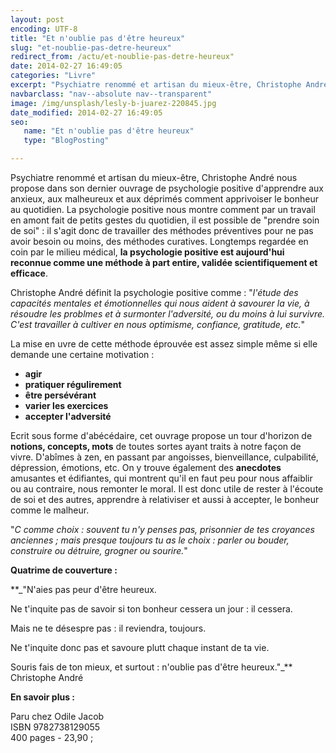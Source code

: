 ```yaml
---
layout: post
encoding: UTF-8
title: "Et n'oublie pas d'être heureux"
slug: "et-noublie-pas-detre-heureux"
redirect_from: /actu/et-noublie-pas-detre-heureux"
date: 2014-02-27 16:49:05
categories: "Livre"
excerpt: "Psychiatre renommé et artisan du mieux-être, Christophe André nous propose dans son dernier ouvrage de psychologie positive d'apprendre aux anxieux, aux malheureux et aux déprimés comment apprivoiser le bonheur au quotidien."
navbarclass: "nav--absolute nav--transparent"
image: /img/unsplash/lesly-b-juarez-220845.jpg
date_modified: 2014-02-27 16:49:05
seo:
   name: "Et n'oublie pas d'être heureux"
   type: "BlogPosting"

---
```

Psychiatre renommé et artisan du mieux-être, Christophe André nous propose dans son dernier ouvrage de psychologie positive d'apprendre aux anxieux, aux malheureux et aux déprimés comment apprivoiser le bonheur au quotidien.
La psychologie positive nous montre comment par un travail en amont fait de petits gestes du quotidien, il est possible de "prendre soin de soi" : il s'agit donc de travailler des méthodes préventives pour ne pas avoir besoin ou moins, des méthodes curatives. Longtemps regardée en coin par le milieu médical, **la psychologie positive est aujourd'hui reconnue comme une méthode à part entire, validée scientifiquement et efficace**.  
  
Christophe André définit la psychologie positive comme : "_l'étude des capacités mentales et émotionnelles qui nous aident à savourer la vie, à résoudre les problmes et à surmonter l'adversité, ou du moins à lui survivre. C'est travailler à cultiver en nous optimisme, confiance, gratitude, etc._"  
  
La mise en uvre de cette méthode éprouvée est assez simple même si elle demande une certaine motivation :

- **agir**
- **pratiquer régulirement**
- **être persévérant**
- **varier les exercices**
- **accepter l'adversité**

  
Ecrit sous forme d'abécédaire, cet ouvrage propose un tour d'horizon de **notions, concepts, mots** de toutes sortes ayant traits à notre façon de vivre. D'abîmes à zen, en passant par angoisses, bienveillance, culpabilité, dépression, émotions, etc. On y trouve également des **anecdotes** amusantes et édifiantes, qui montrent qu'il en faut peu pour nous affaiblir ou au contraire, nous remonter le moral. Il est donc utile de rester à l'écoute de soi et des autres, apprendre à relativiser et aussi à accepter, le bonheur comme le malheur.  
  
"_C comme choix : souvent tu n'y penses pas, prisonnier de tes croyances anciennes ; mais presque toujours tu as le choix : parler ou bouder, construire ou détruire, grogner ou sourire._"  
  
**Quatrime de couverture :**  
  
**_"N'aies pas peur d'être heureux.  
  
Ne t'inquite pas de savoir si ton bonheur cessera un jour : il cessera.  
  
Mais ne te désespre pas : il reviendra, toujours.  
  
Ne t'inquite donc pas et savoure plutt chaque instant de ta vie.  
  
Souris fais de ton mieux, et surtout : n'oublie pas d'être heureux."_** Christophe André  
  
 **En savoir plus :**  
  
Paru chez Odile Jacob  
ISBN 9782738129055  
400 pages - 23,90 ;